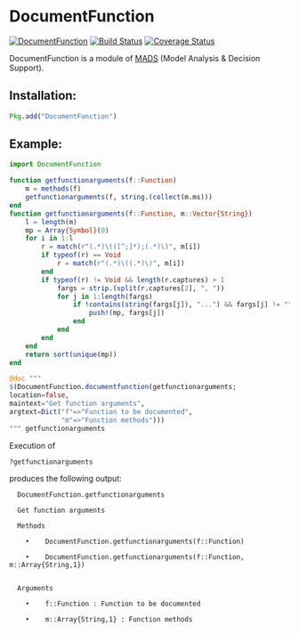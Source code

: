 DocumentFunction
================

[![DocumentFunction](http://pkg.julialang.org/badges/DocumentFunction_0.5.svg)](http://pkg.julialang.org/?pkg=DocumentFunction&ver=0.5)
[![Build Status](https://travis-ci.org/madsjulia/DocumentFunction.jl.svg?branch=master)](https://travis-ci.org/madsjulia/DocumentFunction.jl)
[![Coverage Status](https://coveralls.io/repos/madsjulia/DocumentFunction.jl/badge.svg?branch=master)](https://coveralls.io/r/madsjulia/DocumentFunction.jl?branch=master)

DocumentFunction is a module of [MADS](https://github.com/madsjulia) (Model Analysis & Decision Support).

Installation:
------------

```julia
Pkg.add("DocumentFunction")
```

Example:
------------

```julia
import DocumentFunction

function getfunctionarguments(f::Function)
    m = methods(f)
    getfunctionarguments(f, string.(collect(m.ms)))
end
function getfunctionarguments(f::Function, m::Vector{String})
    l = length(m)
    mp = Array{Symbol}(0)
    for i in 1:l
        r = match(r"(.*)\(([^;]*);(.*)\)", m[i])
        if typeof(r) == Void
            r = match(r"(.*)\((.*)\)", m[i])
        end
        if typeof(r) != Void && length(r.captures) > 1
            fargs = strip.(split(r.captures[2], ", "))
            for j in 1:length(fargs)
                if !contains(string(fargs[j]), "...") && fargs[j] != ""
                    push!(mp, fargs[j])
                end
            end
        end
    end
    return sort(unique(mp))
end

@doc """
$(DocumentFunction.documentfunction(getfunctionarguments;
location=false,
maintext="Get function arguments",
argtext=Dict("f"=>"Function to be documented",
             "m"=>"Function methods")))
""" getfunctionarguments
```

Execution of 

`?getfunctionarguments`    

produces the following output:

```
  DocumentFunction.getfunctionarguments

  Get function arguments

  Methods

    •    DocumentFunction.getfunctionarguments(f::Function)

    •    DocumentFunction.getfunctionarguments(f::Function, m::Array{String,1})


  Arguments

    •    f::Function : Function to be documented

    •    m::Array{String,1} : Function methods

```
